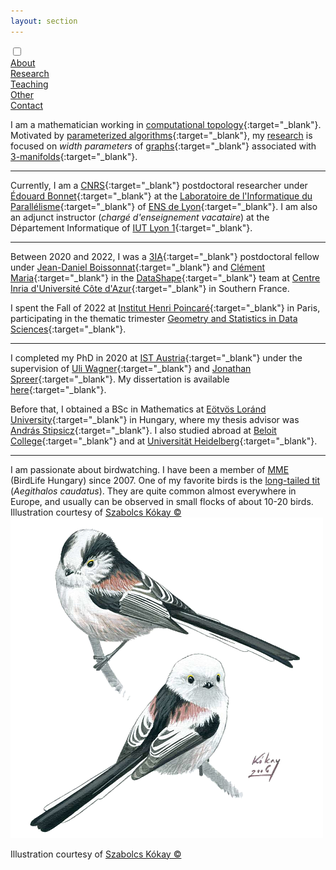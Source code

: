 ```yaml
---
layout: section
---
```


<div class="flex-container">
  <input id="toggle" type="checkbox">
  <div class="flex-item" id="active"><a href="{{ "/" | absolute_url }}">About</a></div>
  <div class="flex-item"><a href="research.html">Research</a></div>
  <div class="flex-item"><a href="teaching.html">Teaching</a></div>
  <div class="flex-item"><a href="other.html">Other</a></div>
  <div class="flex-item"><a href="contact.html">Contact</a></div>
  <div class="flex-item" id="hamburger">
    <label for="toggle">
      <i class="fas fa-bars" id="bars"></i>
      <i class="fas fa-times" id="times"></i>
    </label>
    </div>
</div>

I am a mathematician working in [computational topology](https://en.wikipedia.org/wiki/Computational_topology){:target="_blank"}. Motivated by [parameterized algorithms](https://www.mimuw.edu.pl/~malcin/book/){:target="_blank"}, my [research](research.html) is focused on *width parameters* of [graphs](https://en.wikipedia.org/wiki/Graph_theory){:target="_blank"} associated with [3-manifolds](https://en.wikipedia.org/wiki/3-manifold){:target="_blank"}.

___

Currently, I am a [CNRS](https://www.cnrs.fr/){:target="_blank"} postdoctoral researcher under [Édouard Bonnet](https://perso.ens-lyon.fr/edouard.bonnet/){:target="_blank"} at the [Laboratoire de l'Informatique du Parallélisme](http://www.ens-lyon.fr/LIP/){:target="_blank"} of [ENS de Lyon](http://www.ens-lyon.fr/){:target="_blank"}. I am also an adjunct instructor (_chargé d'enseignement vacataire_) at the Département Informatique of [IUT Lyon 1](https://iut.univ-lyon1.fr/){:target="_blank"}.

___

Between 2020 and 2022, I was a [3IA](https://3ia.univ-cotedazur.eu/){:target="_blank"} postdoctoral fellow under [Jean-Daniel Boissonnat](https://www-sop.inria.fr/members/Jean-Daniel.Boissonnat/){:target="_blank"} and [Clément Maria](https://www-sop.inria.fr/members/Clement.Maria/){:target="_blank"} in the [DataShape](https://team.inria.fr/datashape/){:target="_blank"} team at [Centre Inria d'Université Côte d'Azur](https://www.inria.fr/en/centre-inria-sophia-antipolis-mediterranee){:target="_blank"} in Southern France.

I spent the Fall of 2022 at [Institut Henri Poincaré](https://www.ihp.fr/en){:target="_blank"} in Paris, participating in the thematic trimester [Geometry and Statistics in Data Sciences](https://indico.math.cnrs.fr/event/6590/){:target="_blank"}.

___

I completed my PhD in 2020 at [IST Austria](https://ist.ac.at/){:target="_blank"} under the supervision of [Uli Wagner](https://ist.ac.at/en/research/wagner-group/){:target="_blank"} and [Jonathan Spreer](https://www.maths.usyd.edu.au/u/jspreer/index.html){:target="_blank"}. My dissertation is available [here](https://research-explorer.app.ist.ac.at/record/8032){:target="_blank"}.

Before that, I obtained a BSc in Mathematics at [Eötvös Loránd University](https://www.elte.hu/en/){:target="_blank"} in Hungary, where my thesis advisor was [András Stipsicz](https://www.renyi.hu/~stipsicz){:target="_blank"}. I also studied abroad at [Beloit College](https://www.beloit.edu/){:target="_blank"} and at [Universität Heidelberg](https://www.uni-heidelberg.de/en){:target="_blank"}.

___

<div class="birding">
  <div id="birding-text">I am passionate about birdwatching. I have been a member of <a href="https://www.mme.hu/" target="_blank">MME</a> (BirdLife Hungary) since 2007. One of my favorite birds is the <a href="https://en.wikipedia.org/wiki/Long-tailed_tit" target="_blank">long-tailed tit</a> (<i>Aegithalos caudatus</i>). They are quite common almost everywhere in Europe, and usually can be observed in small flocks of about 10-20 birds.  <div id="birding-caption-1">Illustration courtesy of <a href="https://kokay.hu/en" target="_blank">Szabolcs Kókay &#169;</a></div></div>
  <div id="birding-img">
    <img id="aegithalos" src="/assets/img/aegithalos.png" alt="Long-tailed tit (Aegithalos caudatus)"/>
  </div>
  <div id="birding-caption-2"><p>Illustration courtesy of <a href="https://kokay.hu/en" target="_blank">Szabolcs Kókay &#169;</a></p></div>
</div>
<!-- To learn more about me, use the top navigation bar or [download my CV](CV.pdf). -->
